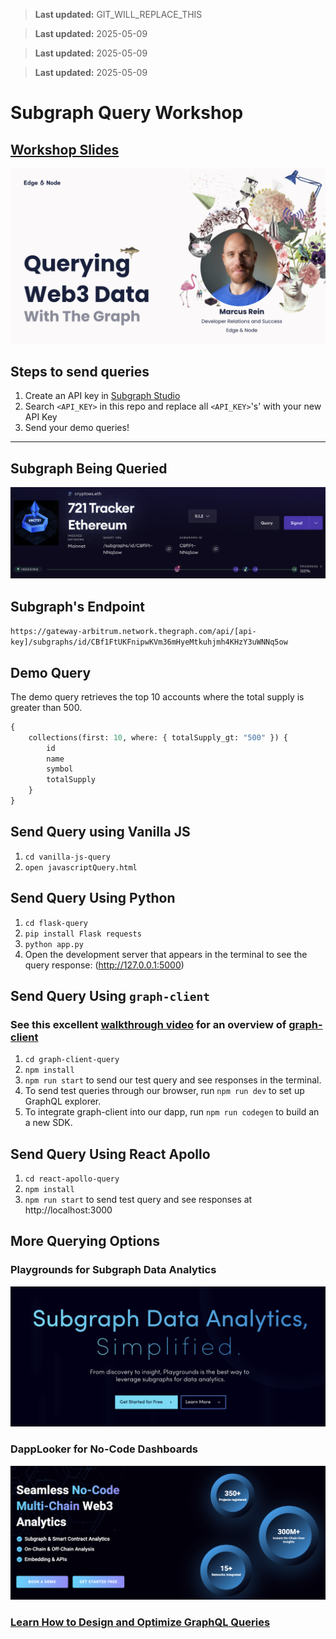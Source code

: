 > **Last updated:** GIT_WILL_REPLACE_THIS

> **Last updated:** 2025-05-09

> **Last updated:** 2025-05-09

> **Last updated:** 2025-05-09

# Subgraph Query Workshop

## [Workshop Slides](https://docs.google.com/presentation/d/1U64NOtOCXJEi9J3jmM0DhpuozgZg-eXoGE8KCZ2cczQ/edit?usp=sharing)

[![slide1](./Slide1.png)](https://docs.google.com/presentation/d/1U64NOtOCXJEi9J3jmM0DhpuozgZg-eXoGE8KCZ2cczQ/edit?usp=sharing)

## Steps to send queries

1. Create an API key in [Subgraph Studio](https://www.thegraph.com/studio)
2. Search `<API_KEY>` in this repo and replace all `<API_KEY>`'s' with your new API Key
3. Send your demo queries!

---

## Subgraph Being Queried

[![tracker](./Tracker.png)](https://thegraph.com/explorer/subgraphs/CBf1FtUKFnipwKVm36mHyeMtkuhjmh4KHzY3uWNNq5ow?view=Overview&chain=arbitrum-one)

## Subgraph's Endpoint

`https://gateway-arbitrum.network.thegraph.com/api/[api-key]/subgraphs/id/CBf1FtUKFnipwKVm36mHyeMtkuhjmh4KHzY3uWNNq5ow`

## Demo Query

The demo query retrieves the top 10 accounts where the total supply is greater than 500.

```graphql
{
	collections(first: 10, where: { totalSupply_gt: "500" }) {
		id
		name
		symbol
		totalSupply
	}
}
```

## Send Query using Vanilla JS

1. `cd vanilla-js-query`
2. `open javascriptQuery.html`

## Send Query Using Python

1. `cd flask-query`
2. `pip install Flask requests`
3. `python app.py`
4. Open the development server that appears in the terminal to see the query response: (http://127.0.0.1:5000)

## Send Query Using `graph-client`

### See this excellent [walkthrough video](https://www.youtube.com/watch?v=ZsRAmyUtvwg) for an overview of [graph-client](https://github.com/graphprotocol/graph-client)

1. `cd graph-client-query`
2. `npm install`
3. `npm run start` to send our test query and see responses in the terminal.
4. To send test queries through our browser, run `npm run dev` to set up GraphQL explorer.
5. To integrate graph-client into our dapp, run `npm run codegen` to build an a new SDK.

## Send Query Using React Apollo

1. `cd react-apollo-query`
2. `npm install`
3. `npm run start` to send test query and see responses at http://localhost:3000

## More Querying Options

### Playgrounds for Subgraph Data Analytics

[![playgrounds](./Playgrounds.png)](https://playgrounds.network/)

### DappLooker for No-Code Dashboards

[![dapplooker](./DappLooker.png)](https://dapplooker.com/home)

### [Learn How to Design and Optimize GraphQL Queries](https://thegraph.com/docs/en/querying/querying-best-practices/)

